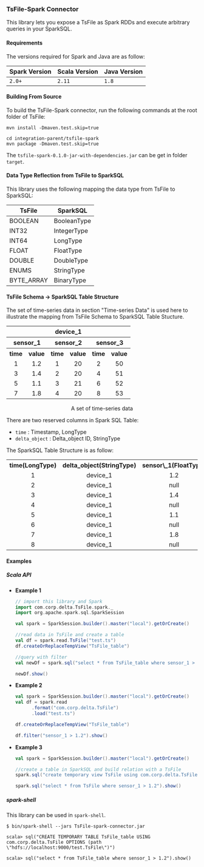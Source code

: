 ### TsFile-Spark Connector

This library lets you expose a TsFile as Spark RDDs and execute arbitrary queries in your SparkSQL.

#### Requirements

The versions required for Spark and Java are as follow:

| Spark Version | Scala Version | Java Version |
| ------------- | ------------- | ------------ |
| `2.0+`        | `2.11`        | `1.8`        |

#### Building From Source

To build the TsFile-Spark connector, run the following commands at the root folder of TsFile:
```
mvn install -Dmaven.test.skip=true

cd integration-parent/tsfile-spark
mvn package -Dmaven.test.skip=true
```
The `tsfile-spark-0.1.0-jar-with-dependencies.jar` can be get in folder `target`.

#### Data Type Reflection from TsFile to SparkSQL

This library uses the following mapping the data type from TsFile to SparkSQL:

| TsFile 		   | SparkSQL|
| --------------| -------------- |
| BOOLEAN     		   | BooleanType    |
| INT32       		   | IntegerType    |
| INT64       		   | LongType       |
| FLOAT       		   | FloatType      |
| DOUBLE      		   | DoubleType     |
| ENUMS                | StringType     |
| BYTE_ARRAY           | BinaryType     |


#### TsFile Schema -> SparkSQL Table Structure

The set of time-series data in section "Time-series Data" is used here to illustrate the mapping from TsFile Schema to SparkSQL Table Stucture.

<center>
<table style="text-align:center">
	<tr><th colspan="6">device_1</th></tr>
	<tr><th colspan="2">sensor_1</th><th colspan="2">sensor_2</th><th colspan="2">sensor_3</th></tr>
	<tr><th>time</th><th>value</td><th>time</th><th>value</td><th>time</th><th>value</td>
	<tr><td>1</td><td>1.2</td><td>1</td><td>20</td><td>2</td><td>50</td></tr>
	<tr><td>3</td><td>1.4</td><td>2</td><td>20</td><td>4</td><td>51</td></tr>
	<tr><td>5</td><td>1.1</td><td>3</td><td>21</td><td>6</td><td>52</td></tr>
	<tr><td>7</td><td>1.8</td><td>4</td><td>20</td><td>8</td><td>53</td></tr>
</table>
<span>A set of time-series data</span>
</center>

There are two reserved columns in Spark SQL Table:

- `time` : Timestamp, LongType
- `delta_object` : Delta_object ID, StringType

The SparkSQL Table Structure is as follow:

<center>
	<table style="text-align:center">
	<tr><th>time(LongType)</th><th>delta_object(StringType)</th><th>sensor\_1(FloatType)</th><th>sensor\_2(IntType)</th><th>sensor\_3(IntType)</th></tr>
	<tr><td>1</td><td>device_1</td><td>1.2</td><td>20</td><td>null</td></tr>
	<tr><td>2</td><td>device_1</td><td>null</td><td>20</td><td>50</td></tr>
	<tr><td>3</td><td>device_1</td><td>1.4</td><td>21</td><td>null</td></tr>
	<tr><td>4</td><td>device_1</td><td>null</td><td>20</td><td>51</td></tr>
	<tr><td>5</td><td>device_1</td><td>1.1</td><td>null</td><td>null</td></tr>
	<tr><td>6</td><td>device_1</td><td>null</td><td>null</td><td>52</td></tr>
	<tr><td>7</td><td>device_1</td><td>1.8</td><td>null</td><td>null</td></tr>
	<tr><td>8</td><td>device_1</td><td>null</td><td>null</td><td>53</td></tr>
	</table>

</center>

#### Examples

##### Scala API

* **Example 1**

	```scala
	// import this library and Spark
	import com.corp.delta.TsFile.spark._
	import org.apache.spark.sql.SparkSession

	val spark = SparkSession.builder().master("local").getOrCreate()

	//read data in TsFile and create a table
	val df = spark.read.TsFile("test.ts")
	df.createOrReplaceTempView("TsFile_table")

	//query with filter
	val newDf = spark.sql("select * from TsFile_table where sensor_1 > 1.2").cache()

	newDf.show()

	```

* **Example 2**

	```scala
	val spark = SparkSession.builder().master("local").getOrCreate()
	val df = spark.read
	      .format("com.corp.delta.TsFile")
	      .load("test.ts")

	df.createOrReplaceTempView("TsFile_table")

	df.filter("sensor_1 > 1.2").show()

	```

* **Example 3**

	```scala
	val spark = SparkSession.builder().master("local").getOrCreate()

	//create a table in SparkSQL and build relation with a TsFile
	spark.sql("create temporary view TsFile using com.corp.delta.TsFile options(path = \"test.ts\")")

	spark.sql("select * from TsFile where sensor_1 > 1.2").show()

	```

##### spark-shell

This library can be used in `spark-shell`.

```
$ bin/spark-shell --jars TsFile-spark-connector.jar

scala> sql("CREATE TEMPORARY TABLE TsFile_table USING com.corp.delta.TsFile OPTIONS (path \"hdfs://localhost:9000/test.TsFile\")")

scala> sql("select * from TsFile_table where sensor_1 > 1.2").show()
```